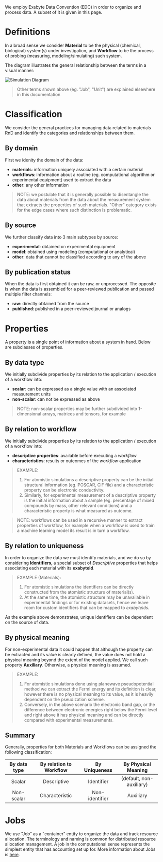 We employ Exabyte Data Convention (EDC) in order to organize and process data. A subset of it is given in this page. 

# Definitions

In a broad sense we consider **Material** to be the physical (chemical, biological) system(s) under investigation, and **Workflow** to be the process of probing (measuring, modeling/simulating) such system.

The diagram illustrates the general relationship between the terms in a visual manner:

![Simulation Diagram](/images/simulation-job-wokflow-unit-explained.png "Simulation Diagram")

> Other terms shown above (eg. "Job", "Unit") are explained elsewhere in this documentation. 

# Classification

We consider the general practices for managing data related to materials RnD and identify the categories and relationships between them. 

## By domain

First we idenity the domain of the data:

- **materials**: information uniquely associated with a certain material
- **workflows**: information about a routine (eg. computational algorithm or experimental equipment) used to extract the data
- **other**: any other information

> NOTE: we postulate that it is generally possible to disentangle the data about materials from the data about the measurement system that extracts the properties of such materials. "Other" category exists for the edge cases where such distinction is problematic.

## By source

We further classify data into 3 main subtypes by source:

- **experimental**: obtained on experimental equipment
- **model**: obtained using modeling (computational or analytical)
- **other**: data that cannot be classified according to any of the above

## By publication status

When the data is first obtained it can be raw, or unprocessed. The opposite is when the data is assembled for a peer-reviewed publication and passed multiple filter channels:
 
- **raw**: directly obtained from the source
- **published**: published in a peer-reviewed journal or analogs
 

# Properties

A property is a single point of information about a system in hand. Below are subclasses of properties.

## By data type

We initially subdivide properties by its relation to the application / execution of a workflow into:

- **scalar**: can be expressed as a single value with an associated measurement units
- **non-scalar**: can not be expressed as above

> NOTE: non-scalar properties may be further subdivided into 1-dimensional arrays, matrices and tensors, for example 
 
## By relation to workflow

We initially subdivide properties by its relation to the application / execution of a workflow into:

- **descriptive properties**: available before executing a *workflow*
- **characteristics**: results or outcomes of the *workflow* application

> EXAMPLE: 
> 1. For atomistic simulations a descriptive property can be the initial structural information (eg. POSCAR, CIF file) and a characteristic property can be electronic conductivity.
> 2. Similarly, for experimental measurement of a descriptive property is the initial information about a sample (eg. percentage of mixed compounds by mass, other relevant conditions) and a characteristic property is what measured as outcome.

> NOTE: workflows can be used in a recursive manner to extract properties of workflow, for example when a workflow is used to train a machine learning model its result is in turn a workflow.  

## By relation to uniqueness

In order to organize the data we must identify materials, and we do so by considering **Identifiers**, a special subset of *Descriptive* properties that helps associating each material with its **exabyteId**. 

> EXAMPLE (Materials):
> 1. For atomistic simulations the identifiers can be directly constructed from the atomistic structure of material(s).
> 2. At the same time, the atomistic structure may be unavailable in experimental findings or for existing datasets, hence we leave room for custom identifiers that can be mapped to *exabyteIds*.

As the example above demonstrates, unique identifiers can be dependent on the source of data.  

## By physical meaning

For non-experimental data it could happen that although the property can be extracted and its value is clearly defined, the value does not hold a physical meaning beyond the extent of the model applied. We call such property **Auxiliary**. Otherwise, a physical meaning is assumed.

> EXAMPLE:
> 1. For atomistic simulations done using planewave pseudopotential method we can extract the Fermi energy and its definition is clear, however there is no physical meaning to its value, as it is heavily dependent on the pseudization scheme.
> 2. Conversely, in the above scenario the electronic band gap, or the difference between electronic energies right below the Fermi level and right above it has physical meaning and can be directly compared with experimental measurements. 


## Summary

Generally, properties for both Materials and Workflows can be assigned the following classification:

|  By data type | By relation to Workflow  | By Uniqueness   | By Physical Meaning      |
|:-------------:|:------------------------:|:---------------:|:------------------------:|
| Scalar        | Descriptive              | Identifier      | (default, non-auxiliary) |
| Non-scalar    | Characteristic           | Non-identifier  | Auxiliary                |

# Jobs

We use "Job" as a "container" entity to organize the data and track resource allocation. The terminology and naming is common for distributed resource allocation management. A job in the computational sense represents the simplest entity that has accounting set up for. More information about Jobs is [here](/workflows/data/jobs.md). 
